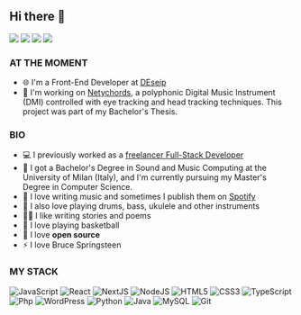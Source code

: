## Hi there 👋

[![](https://img.shields.io/badge/-@teodefilippis-%231DA1F2?style=flat-square&logo=twitter&logoColor=ffffff)](https://twitter.com/teodefilippis)
[![](https://img.shields.io/badge/-@matteodefilippis-0a66c2?style=flat-square&logo=linkedin&logoColor=ffffff)](https://www.linkedin.com/in/matteodefilippis/)
[![](https://img.shields.io/badge/-@matteodf-%23181717?style=flat-square&logo=github)](https://github.com/matteodf)
[![](https://img.shields.io/badge/-Website-%23181717?style=flat-square&logo=chainlink)](https://matteodefilippis.com)

### AT THE MOMENT
- 🌐 I'm a Front-End Developer at [DEseip](https://deseip.com)
- 🔭 I'm working on [Netychords](https://github.com/matteodf/Netychords), a polyphonic Digital Music Instrument (DMI) controlled with eye tracking and head tracking techniques. This project was part of my Bachelor's Thesis.

### BIO

- 💻 I previously worked as a [freelancer Full-Stack Developer](https://matteodefilippis.com)
- 📜 I got a Bachelor's Degree in Sound and Music Computing at the University of Milan (Italy), and I'm currently pursuing my Master's Degree in Computer Science.
- 🎸 I love writing music and sometimes I publish them on [Spotify](https://open.spotify.com/artist/04HMEiurIQr7g23lAWdMWF?si=GIfu8TmQTNyt27wL4Zh-eQ)
- 🥁 I also love playing drums, bass, ukulele and other instruments
- ✍🏻 I like writing stories and poems
- 🏀 I love playing basketball
- 🌱 I love **open source**
- ⚡ I love Bruce Springsteen

### MY STACK

![JavaScript](https://img.shields.io/badge/-JavaScript-ffff00?style=for-the-badge&logo=javascript&logoColor=black)
![React](https://img.shields.io/badge/-ReactJs-61DAFB?logo=react&logoColor=black&style=for-the-badge)
![NextJS](https://img.shields.io/badge/-Nextjs-white?style=for-the-badge&logo=Next.js&logoColor=black)
![NodeJS](https://img.shields.io/badge/-Nodejs-darkgreen?style=for-the-badge&logo=Node.js&logoColor=white)
![HTML5](https://img.shields.io/badge/-HTML5-E34F26?style=for-the-badge&logo=html5&logoColor=white)
![CSS3](https://img.shields.io/badge/-CSS3-1572B6?style=for-the-badge&logo=css3)
![TypeScript](https://img.shields.io/badge/-TypeScript-007ACC?style=for-the-badge&logo=typescript&logoColor=white)
![Php](https://img.shields.io/badge/-Php-purple?style=for-the-badge&logo=php&logoColor=white)
![WordPress](https://img.shields.io/badge/-WordPress-gray?style=for-the-badge&logo=wordpress)
![Python](https://img.shields.io/badge/-Python-ffff00?style=for-the-badge&logo=Python)
![Java](https://img.shields.io/badge/-java-red?style=for-the-badge&logo=java&logoColor=black)
![MySQL](https://img.shields.io/badge/-MySQL-black?style=for-the-badge&logo=mysql)
![Git](https://img.shields.io/badge/-Git-black?style=for-the-badge&logo=git)

